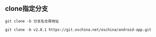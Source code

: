 ## clone指定分支

	git clone -b 分支名仓库地址

	git clone -b v2.8.1 https://git.oschina.net/oschina/android-app.git